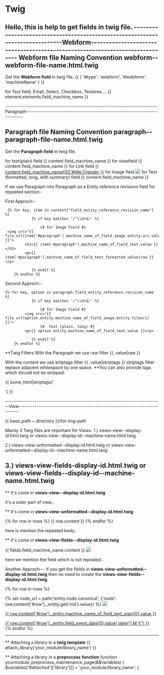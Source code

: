 # Twig
Hello, this is help to get fields in twig file.
------------------------------------------------------------------------------Webform-----------------------------------------------------------------------------
Webform file Naming Convention **webform--webform-file-name.html.twig**
-----------------------------------------------------------------------
Get the **Webform field** in twig file.
        {{ { '#type': 'webform', '#webform': 'machineName' } }}
        
for Text field, Email, Select, Checkbox, Textarea....     {{ element.elements.field_machine_name }}

-----------------------------------------------------------------------------Paragraph----------------------------------------------------------------------------
        
Paragraph file Naming Convention **paragraph--paragraph-file-name.html.twig**
----------------------------------------------------------------------------
Get the **Paragraph field** in twig file.

for text(plain) field                             {{ content.field_machine_name }}
for viewfield                                     {{ content.field_machine_name }}
for Link field                                 <a href="{{ content.field_machine_name[0]['#url']|render }}">{{ content.field_machine_name[0]['#title']|render }}</a> 
for Image field                                   <img src="{{ file_url(paragraph.field_right_branch[0].entity.uri.value) }}">
for Text (formatted, long, with summary) field    {{ content.field_machine_name }}

If we use Paragraph into Paragraph as a Entity reference revisions field for repeated section:-

First Approch:-

     {% for key, item in content["field_entity_reference_revision_name"] %}
                {% if key matches '/^\\d+$/' %}
                
                    {# for Image Field #}                      
     <img src="{{ file_url(item['#paragraph'].machine_name_of_field_image.entity.uri.value) }}">
             <h2>{{ item['#paragraph'].machine_name_of_field_text.value }}</h2>
             <p>{{ item['#paragraph'].machine_name_of_field_text_formatted.value|raw }}</p>
             
                {% endif %}
		{% endfor %}
    
Second Approch:-

    {% for key, option in paragraph.field_entity_reference_revision_name %}
                {% if key matches '/^\\d+$/' %}
                
                    {# for Image Field #}                      
             <img src="{{ file_url(option.entity.machine_name_of_field_image.entity.fileuri) }}">
                    {# 	Text (plain, long) #}
             <p>{{ option.entity.machine_name_of_field_text.value }}</p>
             
                {% endif %}
		{% endfor %}
    
**Twig Filters
With the Paragraph we use raw filter {{ .value|raw }}

With the content we use striptags filter {{ .value|striptags }}
striptags filter replace adjacent whitespace by one space.
**You can also provide tags which should not be stripped:

{{ some_html|striptags('<br><p>') }}


--------------------------------------------------------------------------------View------------------------------------------------------------------------------
           
{{ base_path ~ directory }}/for-img-path
  
Mainly 3 Twig files are important for Views.
1.)     views-view--display-id.html.twig
                       or
        views-view--display-id--machine-name.html.twig

2.)     views-view-unformatted--display-id.html.twig
                      or
        views-view-unformatted--display-id--machine-name.html.twig
  
3.)     views-view-fields-display-id.html.twig
                      or
        views-view-fields--display-id--machine-name.html.twig
------------------------------------------------------------------
  
**  It's come in **views-view--display-id.html.twig**
  
  <section class="">
    <div class="container">
    </div>
  </section>
  
  it's a outer part of view..
  
**  It's come in **views-view-unformatted--display-id.html.twig**
  
  {% for row in rows %}
    {{ row.content }}
  {% endfor %}
  
  here is mention the repeated body..
  
**  It's come in **views-view-fields--display-id.html.twig**  
  
  <div class="col-md-4">
      {{ fields.field_machine_name.content }}
      <img src="{{ file_url(row._entity.field_headerbild.entity.field_media_image.entity.uri.value) }}">
  </div>
  
  here we mention the field which is not repeated..
  
  
 Another Approch:--
    If you get the fields in **views-view-unformatted--display-id.html.twig**
    then no need to create the **views-view-fields--display-id.html.twig**
    
{% for row in rows %}
 <div class="col-lg-6 col-md-6 col-sm-12">
		<div class="event-card">
		  {% set node_url =  path('entity.node.canonical', {'node': row.content['#row']._entity.get('nid').value}) %}
        <a href="{{ node_url }}">
              <img class="" src="{{ file_url(row.content['#row']._entity.machine_name_of_field_image.entity.uri.value) }}">
            <div class="card-body">
                  <p class="event-card-text">{{ row.content['#row']._entity.machine_name_of_field_text_plain[0].value }}</p>
                  {{ row.content['#row']._entity.field_event_date[0].value| date("j M Y") }}
            </div>
        </a> 
		</div>
	</div>
{% endfor %}
    
------------------------------------------------------------------------------------------------------------------------------------------------------------------

** Attaching a library in a **twig template**
		{{ attach_library('your_module/library_name') }}


** Attaching a library in a **preprocess function**
		function yourmodule_preprocess_maintenance_page(&$variables) {
		  $variables['#attached']['library'][] =  'your_module/library_name';
		}

             
             
             
